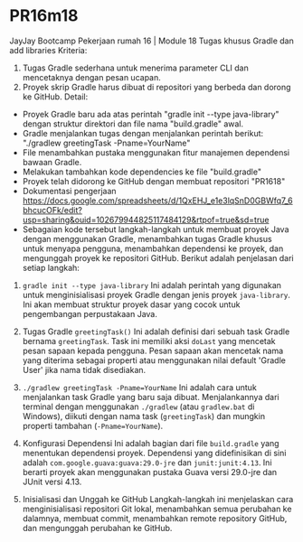 # PR16m18
JayJay Bootcamp Pekerjaan rumah 16 | Module 18
Tugas khusus Gradle dan add libraries
  Kriteria:
1. Tugas Gradle sederhana untuk menerima parameter CLI dan mencetaknya dengan pesan ucapan.
2. Proyek skrip Gradle harus dibuat di repositori yang berbeda dan dorong ke GitHub.
  Detail:
- Proyek Gradle baru  ada atas perintah "gradle init --type java-library" dengan struktur direktori dan file nama "build.gradle" awal.
- Gradle menjalankan tugas dengan menjalankan perintah berikut: "./gradlew greetingTask -Pname=YourName"
- File menambahkan pustaka menggunakan fitur manajemen dependensi bawaan Gradle.
- Melakukan tambahkan kode dependencies  ke file "build.gradle"
- Proyek telah didorong ke GitHub dengan membuat repositori "PR1618"
- Dokumentasi pengerjaan https://docs.google.com/spreadsheets/d/1QxEHJ_e1e3lqSnD0GBWfq7_6bhcucOFk/edit?usp=sharing&ouid=102679944825117484129&rtpof=true&sd=true
- Sebagaian kode tersebut langkah-langkah untuk membuat proyek Java dengan menggunakan Gradle, menambahkan tugas Gradle khusus untuk menyapa pengguna, menambahkan dependensi ke proyek, dan mengunggah proyek ke repositori GitHub. Berikut adalah penjelasan dari setiap langkah:

1. `gradle init --type java-library`
Ini adalah perintah yang digunakan untuk menginisialisasi proyek Gradle dengan jenis proyek `java-library`. Ini akan membuat struktur proyek dasar yang cocok untuk pengembangan perpustakaan Java.

2. Tugas Gradle `greetingTask()`
Ini adalah definisi dari sebuah task Gradle bernama `greetingTask`. Task ini memiliki aksi `doLast` yang mencetak pesan sapaan kepada pengguna. Pesan sapaan akan mencetak nama yang diterima sebagai properti atau menggunakan nilai default 'Gradle User' jika nama tidak disediakan.

3. `./gradlew greetingTask -Pname=YourName`
Ini adalah cara untuk menjalankan task Gradle yang baru saja dibuat. Menjalankannya dari terminal dengan menggunakan `./gradlew` (atau `gradlew.bat` di Windows), diikuti dengan nama task (`greetingTask`) dan mungkin properti tambahan (`-Pname=YourName`).

4. Konfigurasi Dependensi
Ini adalah bagian dari file `build.gradle` yang menentukan dependensi proyek. Dependensi yang didefinisikan di sini adalah `com.google.guava:guava:29.0-jre` dan `junit:junit:4.13`. Ini berarti proyek akan menggunakan pustaka Guava versi 29.0-jre dan JUnit versi 4.13.

5. Inisialisasi dan Unggah ke GitHub
Langkah-langkah ini menjelaskan cara menginisialisasi repositori Git lokal, menambahkan semua perubahan ke dalamnya, membuat commit, menambahkan remote repository GitHub, dan mengunggah perubahan ke GitHub.


